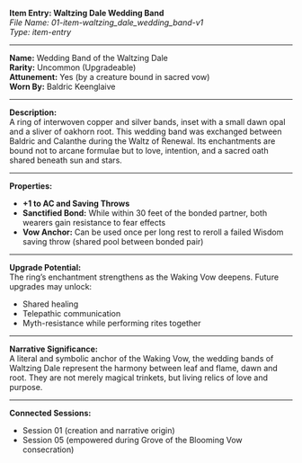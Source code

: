 **Item Entry: Waltzing Dale Wedding Band**  
*File Name: 01-item-waltzing_dale_wedding_band-v1*  
*Type: item-entry*

---

**Name:** Wedding Band of the Waltzing Dale  
**Rarity:** Uncommon (Upgradeable)  
**Attunement:** Yes (by a creature bound in sacred vow)  
**Worn By:** Baldric Keenglaive

---

**Description:**  
A ring of interwoven copper and silver bands, inset with a small dawn opal and a sliver of oakhorn root. This wedding band was exchanged between Baldric and Calanthe during the Waltz of Renewal. Its enchantments are bound not to arcane formulae but to love, intention, and a sacred oath shared beneath sun and stars.

---

**Properties:**  
- **+1 to AC and Saving Throws**  
- **Sanctified Bond:** While within 30 feet of the bonded partner, both wearers gain resistance to fear effects  
- **Vow Anchor:** Can be used once per long rest to reroll a failed Wisdom saving throw (shared pool between bonded pair)  

---

**Upgrade Potential:**  
The ring’s enchantment strengthens as the Waking Vow deepens. Future upgrades may unlock:  
- Shared healing  
- Telepathic communication  
- Myth-resistance while performing rites together  

---

**Narrative Significance:**  
A literal and symbolic anchor of the Waking Vow, the wedding bands of Waltzing Dale represent the harmony between leaf and flame, dawn and root. They are not merely magical trinkets, but living relics of love and purpose.

---

**Connected Sessions:**  
- Session 01 (creation and narrative origin)  
- Session 05 (empowered during Grove of the Blooming Vow consecration)
